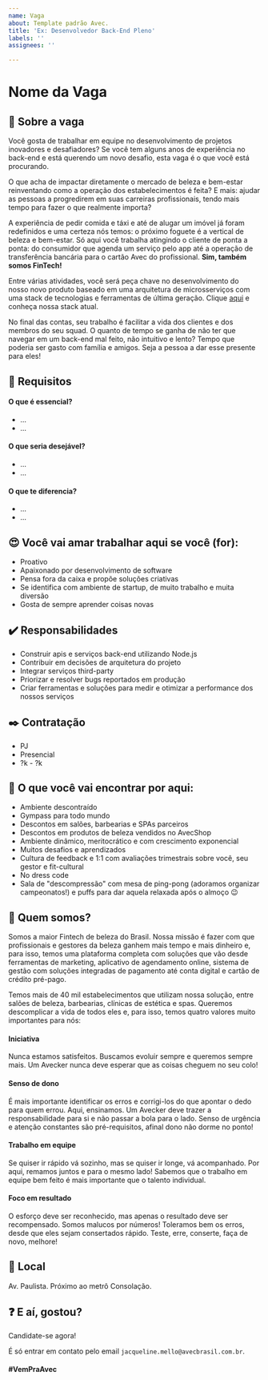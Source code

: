 ```yaml
---
name: Vaga
about: Template padrão Avec.
title: 'Ex: Desenvolvedor Back-End Pleno'
labels: ''
assignees: ''

---
```


# Nome da Vaga



## :pencil: Sobre a vaga

Você gosta de trabalhar em equipe no desenvolvimento de projetos inovadores e desafiadores? Se você tem alguns anos de experiência no back-end e está querendo um novo desafio, esta vaga é o que você está procurando.

O que acha de impactar diretamente o mercado de beleza e bem-estar reinventando como a operação dos estabelecimentos é feita? E mais: ajudar as pessoas a progredirem em suas carreiras profissionais, tendo mais tempo para fazer o que realmente importa?

A experiência de pedir comida e táxi e até de alugar um imóvel já foram redefinidos e uma certeza nós temos: o próximo foguete é a vertical de beleza e bem-estar. Só aqui você trabalha atingindo o cliente de ponta a ponta: do consumidor que agenda um serviço pelo app até a operação de transferência bancária para o cartão Avec do profissional. **Sim, também somos FinTech!**

Entre várias atividades, você será peça chave no desenvolvimento do nosso novo produto baseado em uma arquitetura de microsserviços com uma stack de tecnologias e ferramentas de última geração. Clique [aqui](https://stackshare.io/avec) e conheça nossa stack atual.

No final das contas, seu trabalho é facilitar a vida dos clientes e dos membros do seu squad. O quanto de tempo se ganha de não ter que navegar em um back-end mal feito, não intuitivo e lento? Tempo que poderia ser gasto com família e amigos. Seja a pessoa a dar esse presente para eles!



## :briefcase: Requisitos

#### O que é essencial?

- ...
- ...

#### O que seria desejável?

- ...
- ...

#### O que te diferencia?

- ...
- ...



## :heart_eyes: Você vai amar trabalhar aqui se você (for):

- Proativo
- Apaixonado por desenvolvimento de software
- Pensa fora da caixa e propõe soluções criativas
- Se identifica com ambiente de startup, de muito trabalho e muita diversão
- Gosta de sempre aprender coisas novas



## :heavy_check_mark: Responsabilidades

- Construir apis e serviços back-end utilizando Node.js
- Contribuir em decisões de arquitetura do projeto
- Integrar serviços third-party
- Priorizar e resolver bugs reportados em produção
- Criar ferramentas e soluções para medir e otimizar a performance dos nossos serviços



## :black_nib: Contratação

- PJ
- Presencial
- ?k - ?k



## :tada: O que você vai encontrar por aqui:

- Ambiente descontraído
- Gympass para todo mundo
- Descontos em salões, barbearias e SPAs parceiros
- Descontos em produtos de beleza vendidos no AvecShop
- Ambiente dinâmico, meritocrático e com crescimento exponencial
- Muitos desafios e aprendizados
- Cultura de feedback e 1:1 com avaliações trimestrais sobre você, seu gestor e fit-cultural
- No dress code
- Sala de "descompressão" com mesa de ping-pong (adoramos organizar campeonatos!) e puffs para dar aquela relaxada após o almoço :wink:



## :thinking: Quem somos?

Somos a maior Fintech de beleza do Brasil. Nossa missão é fazer com que profissionais e gestores da beleza ganhem mais tempo e mais dinheiro e, para isso, temos uma plataforma completa com soluções que vão desde ferramentas de marketing, aplicativo de agendamento online, sistema de gestão com soluções integradas de pagamento até conta digital e cartão de crédito pré-pago.

Temos mais de 40 mil estabelecimentos que utilizam nossa solução, entre salões de beleza, barbearias, clínicas de estética e spas. Queremos descomplicar a vida de todos eles e, para isso, temos quatro valores muito importantes para nós:

#### Iniciativa

Nunca estamos satisfeitos. Buscamos evoluir sempre e queremos sempre mais. Um Avecker nunca deve esperar que as coisas cheguem no seu colo!

#### Senso de dono

É mais importante identificar os erros e corrigi-los do que apontar o dedo para quem errou. Aqui, ensinamos. Um Avecker deve trazer a responsabilidade para si e não passar a bola para o lado. Senso de urgência e atenção constantes são pré-requisitos, afinal dono não dorme no ponto!

#### Trabalho em equipe

Se quiser ir rápido vá sozinho, mas se quiser ir longe, vá acompanhado. Por aqui, remamos juntos e para o mesmo lado! Sabemos que o trabalho em equipe bem feito é mais importante que o talento individual.

#### Foco em resultado

O esforço deve ser reconhecido, mas apenas o resultado deve ser recompensado. Somos malucos por números! Toleramos bem os erros, desde que eles sejam consertados rápido. Teste, erre, conserte, faça de novo, melhore! 



## :round_pushpin: Local

Av. Paulista. Próximo ao metrô Consolação.



## :question: E aí, gostou?

Candidate-se agora!

É só entrar em contato pelo email `jacqueline.mello@avecbrasil.com.br`.

 

#### #VemPraAvec

